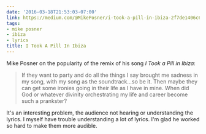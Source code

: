 ```yaml
---
date: '2016-03-18T21:53:03-07:00'
link: https://medium.com/@MikePosner/i-took-a-pill-in-ibiza-2f7de1406c6d#.xi2v8fulw
tags:
- mike posner
- ibiza
- lyrics
title: I Took A Pill In Ibiza
---
```


Mike Posner on the popularity of the remix of his song *I Took a Pill in Ibiza*:

>If they want to party and do all the things I say brought me sadness in my song, with my song as the soundtrack…so be it. Then maybe they can get some ironies going in their life as I have in mine. When did God or whatever divinity orchestrating my life and career become such a prankster?

It's an interesting problem, the audience not hearing or understanding the lyrics. I myself have trouble understanding a lot of lyrics. I'm glad he worked so hard to make them more audible.
